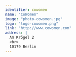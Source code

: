 ```yaml
---
identifier: cowomen
name: "CoWomen"
image: "photo-cowomen.jpg"
logo: "logo-cowomen.png"
link: "http://www.cowomen.com"
address: |
  Am Krögel 2
  <br>
  10179 Berlin
---
```

